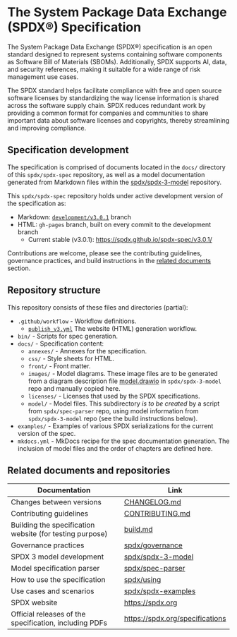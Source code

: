 # The System Package Data Exchange (SPDX®) Specification

The System Package Data Exchange (SPDX®) specification is an open standard
designed to represent systems containing software components as
Software Bill of Materials (SBOMs).
Additionally, SPDX supports AI, data, and security references,
making it suitable for a wide range of risk management use cases.

The SPDX standard helps facilitate compliance with free and open source
software licenses by standardizing the way license information is shared across
the software supply chain. SPDX reduces redundant work by providing a common
format for companies and communities to share important data about software
licenses and copyrights, thereby streamlining and improving compliance.

## Specification development

The specification is comprised of documents located in the `docs/` directory
of this `spdx/spdx-spec` repository, as well as a model documentation
generated from Markdown files within the
[spdx/spdx-3-model](https://github.com/spdx/spdx-3-model/) repository.

This `spdx/spdx-spec` repository holds under active development version
of the specification as:

- Markdown:
  [`development/v3.0.1`](https://github.com/spdx/spdx-spec/tree/development/v3.0.1/docs)
  branch
- HTML: `gh-pages` branch, built on every commit to the development branch
  - Current stable (v3.0.1): <https://spdx.github.io/spdx-spec/v3.0.1/>
<!--  - Development (v3.1): <https://spdx.github.io/spdx-spec/v3.1-draft/> -->

Contributions are welcome, please see the contributing guidelines,
governance practices, and build instructions in the
[related documents](#related-documents-and-repositories) section.

## Repository structure

This repository consists of these files and directories (partial):

- `.github/workflow` - Workflow definitions.
  - [`publish_v3.yml`](.github/workflows/publish_v3.yml)
    The website (HTML) generation workflow.
- `bin/` - Scripts for spec generation.
- `docs/` - Specification content:
  - `annexes/` - Annexes for the specification.
  - `css/` - Style sheets for HTML.
  - `front/` - Front matter.
  - `images/` - Model diagrams. These image files are to be generated from a
    diagram description file
    [model.drawio](https://github.com/spdx/spdx-3-model/blob/main/model.drawio)
    in `spdx/spdx-3-model` repo and manually copied here.
  - `licenses/` - Licenses that used by the SPDX specifications.
  - `model/` - Model files. This subdirectory _is to be created_ by a script
    from `spdx/spec-parser` repo, using model information from
    `spdx/spdx-3-model` repo (see the build instructions below).
- `examples/` - Examples of various SPDX serializations for the current version
  of the spec.
- `mkdocs.yml` - MkDocs recipe for the spec documentation generation. The
  inclusion of model files and the order of chapters are defined here.

## Related documents and repositories

| Documentation | Link |
|---------|------|
| Changes between versions | [CHANGELOG.md](./CHANGELOG.md) |
| Contributing guidelines | [CONTRIBUTING.md](./CONTRIBUTING.md) |
| Building the specification website (for testing purpose) | [build.md](build.md) |
| Governance practices | [spdx/governance](https://github.com/spdx/governance/) |
| SPDX 3 model development | [spdx/spdx-3-model](https://github.com/spdx/spdx-3-model/) |
| Model specification parser | [spdx/spec-parser](https://github.com/spdx/spec-parser/) |
| How to use the specification | [spdx/using](https://github.com/spdx/using/) |
| Use cases and scenarios | [spdx/spdx-examples](https://github.com/spdx/spdx-examples) |
| SPDX website | <https://spdx.org> |
| Official releases of the specification, including PDFs | <https://spdx.org/specifications> |
